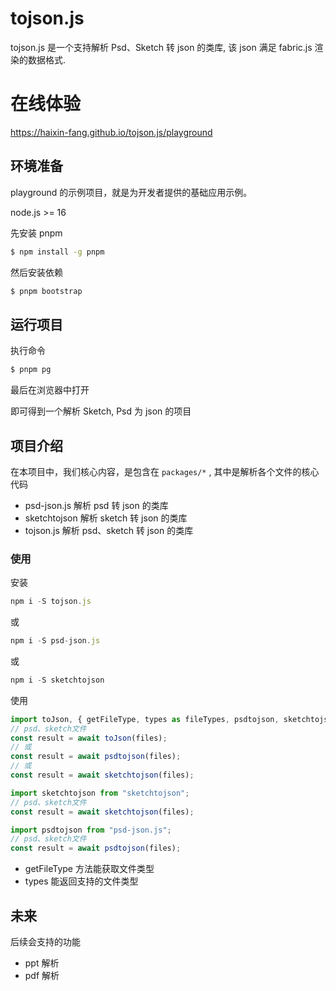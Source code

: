 # tojson.js

tojson.js 是一个支持解析 Psd、Sketch 转 json 的类库, 该 json 满足 fabric.js 渲染的数据格式.

# 在线体验

https://haixin-fang.github.io/tojson.js/playground

## 环境准备

playground 的示例项目，就是为开发者提供的基础应用示例。

node.js >= 16

先安装 pnpm

```bash
$ npm install -g pnpm
```

然后安装依赖

```bash
$ pnpm bootstrap
```

## 运行项目

执行命令

```bash
$ pnpm pg
```

最后在浏览器中打开

即可得到一个解析 Sketch, Psd 为 json 的项目

## 项目介绍

在本项目中，我们核心内容，是包含在 `packages/*` , 其中是解析各个文件的核心代码

- psd-json.js 解析 psd 转 json 的类库
- sketchtojson 解析 sketch 转 json 的类库
- tojson.js 解析 psd、sketch 转 json 的类库

### 使用

安装

```js
npm i -S tojson.js
```

或

```js
npm i -S psd-json.js
```

或

```js
npm i -S sketchtojson
```

使用

```js
import toJson, { getFileType, types as fileTypes, psdtojson, sketchtojson } from "tojson.js";
// psd、sketch文件
const result = await toJson(files);
// 或
const result = await psdtojson(files);
// 或
const result = await sketchtojson(files);
```

```js
import sketchtojson from "sketchtojson";
// psd、sketch文件
const result = await sketchtojson(files);
```

```js
import psdtojson from "psd-json.js";
// psd、sketch文件
const result = await psdtojson(files);
```

- getFileType 方法能获取文件类型
- types 能返回支持的文件类型

## 未来

后续会支持的功能

- ppt 解析
- pdf 解析
